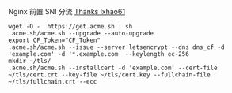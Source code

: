 Nginx 前置 SNI 分流
[Thanks lxhao61](https://github.com/lxhao61/integrated-examples)

```
wget -O -  https://get.acme.sh | sh
.acme.sh/acme.sh --upgrade --auto-upgrade
export CF_Token="CF_Token"
.acme.sh/acme.sh --issue --server letsencrypt --dns dns_cf -d 'example.com' -d '*.example.com' --keylength ec-256
mkdir ~/tls/
.acme.sh/acme.sh --installcert -d 'example.com' --cert-file ~/tls/cert.crt --key-file ~/tls/cert.key --fullchain-file ~/tls/fullchain.crt --ecc
```